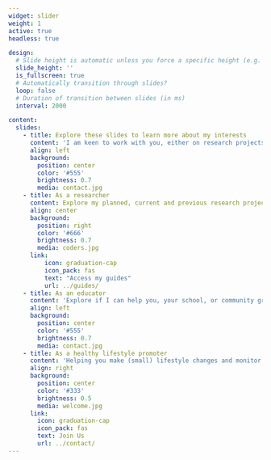 ```yaml
---
widget: slider
weight: 1
active: true
headless: true

design:
  # Slide height is automatic unless you force a specific height (e.g. '400px')
  slide_height: ''
  is_fullscreen: true
  # Automatically transition through slides?
  loop: false
  # Duration of transition between slides (in ms)
  interval: 2000

content:
  slides:
    - title: Explore these slides to learn more about my interests
      content: 'I am keen to work with you, either on research projects, supporting you to get more active, or inspire your passion for sport and exercise as a science.'
      align: left
      background:
        position: center
        color: '#555'
        brightness: 0.7
        media: contact.jpg
    - title: As a researcher
      content: Explore my planned, current and previous research projects
      align: center
      background:
        position: right
        color: '#666'
        brightness: 0.7
        media: coders.jpg
      link: 
          icon: graduation-cap
          icon_pack: fas
          text: "Access my guides"
          url: ../guides/
    - title: As an educator
      content: 'Explore if I can help you, your school, or community group around sport and exercise, wearable technology or healthy ageing'
      align: left
      background:
        position: center
        color: '#555'
        brightness: 0.7
        media: contact.jpg
    - title: As a healthy lifestyle promoter
      content: 'Helping you make (small) lifestyle changes and monitor your own well-being as you get older'
      align: right
      background:
        position: center
        color: '#333'
        brightness: 0.5
        media: welcome.jpg
      link:
        icon: graduation-cap
        icon_pack: fas
        text: Join Us
        url: ../contact/
---
```

